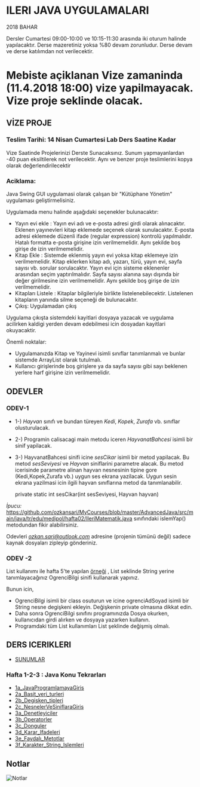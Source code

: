 # ILERI JAVA UYGULAMALARI

2018 BAHAR

Dersler Cumartesi 09:00-10:00 ve 10:15-11:30 arasında iki oturum halinde yapılacaktır.
Derse mazeretiniz yoksa %80 devam zorunludur. Derse devam ve derse katılımdan not verilecektir.

# Mebiste açiklanan Vize zamaninda (11.4.2018 18:00) vize yapilmayacak. Vize proje seklinde olacak.

## VİZE PROJE

### Teslim Tarihi: 14 Nisan Cumartesi Lab Ders Saatine Kadar 

Vize Saatinde Projelerinizi Derste Sunacaksınız. 
Sunum yapmayanlardan -40 puan eksiltilerek not verilecektir.
Aynı ve benzer proje teslimlerini kopya olarak değerlendirilecektir

### Aciklama: 

Java Swing GUI uygulamasi olarak çalışan bir "Kütüphane Yönetim" uygulaması geliştirmelisiniz. 

Uygulamada menu halinde aşağıdaki seçenekler bulunacaktır: 
* Yayın evi ekle : Yayın evi adı ve e-posta adresi girdi olarak alınacaktır. Eklenen yayınevleri kitap eklemede seçenek olarak sunulacaktır. E-posta adresi eklemede düzenli ifade (regular expression) kontrolü yapılmalıdır. Hatalı formatta e-posta girişine izin verilmemelidir. Aynı şekilde boş girişe de izin verilmemelidir.
* Kitap Ekle : Sistemde eklenmiş yayın evi yoksa kitap eklemeye izin verilmemelidir. Kitap eklerken kitap adı, yazarı, türü, yayın evi, sayfa sayısı vb. sorular sorulacaktır. Yayın evi için sisteme eklenenler arasından seçim yaptırılmalıdır. Sayfa sayısı alanına sayı dışında bir değer girilmesine izin verilmemelidir. Aynı şekilde boş girişe de izin verilmemelidir.
* Kitapları Listele : Kitaplar bilgileriyle birlikte listelenebilecektir. Listelenen kitapların yanında silme seçeneği de bulunacaktır.
* Çıkış: Uygulamadan çıkış

Uygulama çıkışta sistemdeki kayitlari dosyaya yazacak ve uygulama acilirken kaldigi yerden devam edebilmesi icin dosyadan kayitlari okuyacaktir. 

Önemli noktalar:
* Uygulamanızda Kitap ve Yayinevi isimli sınıflar tanımlanmalı ve bunlar sistemde ArrayList olarak tutulmalı.
* Kullanıcı girişlerinde boş girişlere ya da sayfa sayısı gibi sayı beklenen yerlere harf girişine izin verilmemelidir.

## ODEVLER

### ODEV-1

* 1-) *Hayvan* sınıfı ve bundan türeyen *Kedi*, *Kopek*, *Zurafa* vb. sınıflar olusturulacak. 
* 2-) Programin calisacagi main metodu iceren *HayvanatBahcesi* isimli bir sinif yapilacak.
* 3-) HayvanatBahcesi sinifi icine *sesCikar* isimli bir metod yapilacak. Bu metod *sesSeviyesi* ve *Hayvan* siniflarini parametre alacak. Bu metod icerisinde parametre alinan hayvan nesnesinin tipine gore (Kedi,Kopek,Zurafa vb.) uygun ses ekrana yazilacak. Uygun sesin ekrana yazilmasi icin ilgili hayvan sınıflarına metod da tanımlanabilir.

    private static int sesCikar(int sesSeviyesi, Hayvan hayvan)

*İpucu:* https://github.com/ozkansari/MyCourses/blob/master/AdvancedJava/src/main/java/tr/edu/medipol/hafta02/IleriMatematik.java sınıfındaki islemYap() metodundan fikir alabilirsiniz.

Odevleri *ozkan.sari@outlook.com* adresine (projenin tümünü değil) sadece kaynak dosyaları zipleyip gönderiniz.

### ODEV -2 

List<String> kullanımı ile hafta 5'te yapılan [örneği](https://github.com/ozkansari/MyCourses/blob/master/AdvancedJava/src/main/java/tr/edu/medipol/hafta05/DosyaOkumaYazma3.java) , List<OgrenciBilgi> seklinde String yerine tanımlayacağınız OgrenciBilgi sinifi kullanarak yapınız.

Bunun icin,
* OgrenciBilgi isimli bir class osuturun ve icine ogrenciAdSoyad isimli bir String nesne degişkeni ekleyin. Değişkenin private olmasına dikkat edin.
* Daha sonra OgrenciBilgi sınıfını programınızda Dosya okurken, kullanıcıdan girdi alırken ve dosyaya yazarken kullanın.
* Programdaki tüm List<String> kullanımları List<OgrenciBilgi>  şeklinde değişmiş olmalı.

## DERS ICERIKLERI

* [SUNUMLAR](https://github.com/ozkansari/MyCourses/tree/master/AdvancedJava/_docs)

### Hafta 1-2-3 : Java Konu Tekrarları

* [1a_JavaProgramlamayaGiris](https://github.com/ozkansari/MyCourses/blob/master/AdvancedJava/_docs/1a_JavaProgramlamayaGiris.pdf)
* [2a_Basit_veri_turleri](https://github.com/ozkansari/MyCourses/blob/master/AdvancedJava/_docs/2a_Basit_veri_turleri.pdf)
* [2b_Degisken_tipleri](https://github.com/ozkansari/MyCourses/blob/master/AdvancedJava/_docs/2b_Degisken_tipleri.pdf)
* [2c_NesnelerVeSiniflaraGiris](https://github.com/ozkansari/MyCourses/blob/master/AdvancedJava/_docs/2c_NesnelerVeSiniflaraGiris.pdf)
* [3a_Denetleyiciler](https://github.com/ozkansari/MyCourses/blob/master/AdvancedJava/_docs/3a_Denetleyiciler.pdf)
* [3b_Operatorler](https://github.com/ozkansari/MyCourses/blob/master/AdvancedJava/_docs/3b_Operatorler.pdf)
* [3c_Donguler](https://github.com/ozkansari/MyCourses/blob/master/AdvancedJava/_docs/3c_Donguler.pdf)
* [3d_Karar_Ifadeleri](https://github.com/ozkansari/MyCourses/blob/master/AdvancedJava/_docs/3d_Karar_Ifadeleri.pdf)
* [3e_Faydalı_Metotlar](https://github.com/ozkansari/MyCourses/blob/master/AdvancedJava/_docs/3e_Faydal%C4%B1_Metotlar.pdf)
* [3f_Karakter_String_Islemleri](https://github.com/ozkansari/MyCourses/blob/master/AdvancedJava/_docs/3f_Karakter_String_Islemleri.pdf)



## Notlar

![Notlar](https://raw.githubusercontent.com/ozkansari/MyCourses/master/AdvancedJava/_docs/Notlar.png)

